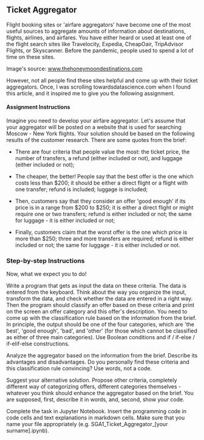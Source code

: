 ## Ticket Aggregator

Flight booking sites or 'airfare aggregators' have become one of the most useful sources to aggregate amounts of information about destinations, flights, airlines, and airfares. You have either heard or used at least one of the flight search sites like Travelocity, Expedia, CheapOair, TripAdvisor Flights, or Skyscanner. Before the pandemic, people used to spend a lot of time on these sites.

Image's source: www.thehoneymoondestinations.com

However, not all people find these sites helpful and come up with their ticket aggregators. Once, I was scrolling towardsdatascience.com when I found this article, and it inspired me to give you the following assignment.

#### Assignment Instructions

Imagine you need to develop your airfare aggregator. Let's assume that your aggregator will be posted on a website that is used for searching Moscow - New York flights. Your solution should be based on the following results of the customer research. There are some quotes from the brief:

- There are four criteria that people value the most: the ticket price, the number of transfers, a refund (either included or not), and luggage (either included or not);

- The cheaper, the better! People say that the best offer is the one which costs less than $200; it should be either a direct flight or a flight with one transfer; refund is included; luggage is included;

- Then, customers say that they consider an offer 'good enough' if its price is in a range from $200 to $250; it is either a direct flight or might require one or two transfers; refund is either included or not; the same for luggage - it is either included or not;

- Finally, customers claim that the worst offer is the one which price is more than $250; three and more transfers are required; refund is either included or not; the same for luggage - it is either included or not.

### Step-by-step Instructions

Now, what we expect you to do!

Write a program that gets as input the data on these criteria. The data is entered from the keyboard. Think about the way you organize the input, transform the data, and check whether the data are entered in a right way. Then the program should classify an offer based on these criteria and print on the screen an offer category and this offer's description. You need to come up with the classification rule based on the information from the brief. In principle, the output should be one of the four categories, which are 'the best', 'good enough', 'bad', and 'other' (for those which cannot be classified as either of three main categories). Use Boolean conditions and if / if-else / if-elif-else constructions.

Analyze the aggregator based on the information from the brief. Describe its advantages and disadvantages. Do you personally find these criteria and this classification rule convincing? Use words, not a code.

Suggest your alternative solution. Propose other criteria, completely different way of categorizing offers, different categories themselves - whatever you think should enhance the aggregator based on the brief. You are supposed, first, describe it in words, and, second, show your code.

Complete the task in Jupyter Notebook. Insert the programming code in code cells and text explanations in markdown cells. Make sure that you name your file appropriately (e.g. SGA1_Ticket_Aggregator_[your surname].ipynb).